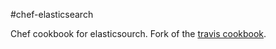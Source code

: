 #chef-elasticsearch

Chef cookbook for elasticsourch.
Fork of the [travis cookbook](https://github.com/travis-ci/travis-cookbooks/tree/master/ci_environment/elasticsearch).
